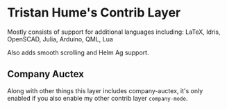 # Tristan Hume's Contrib Layer

Mostly consists of support for additional languages including:
LaTeX, Idris, OpenSCAD, Julia, Arduino, QML, Lua

Also adds smooth scrolling and Helm Ag support.

## Company Auctex

Along with other things this layer includes company-auctex, it's only enabled if you also enable my other contrib layer `company-mode`.
